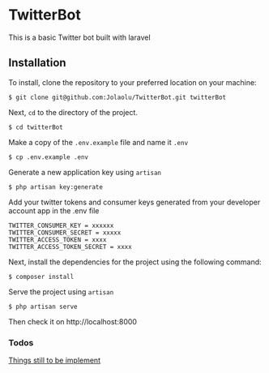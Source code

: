 # TwitterBot

This is a basic Twitter bot built with laravel

## Installation

To install, clone the repository to your preferred location on your machine:

```
$ git clone git@github.com:Jolaolu/TwitterBot.git twitterBot
```

Next, `cd` to the directory of the project.

```
$ cd twitterBot
```


Make a copy of the `.env.example` file and name it `.env`

```
$ cp .env.example .env
```

Generate a new application key using `artisan`

```
$ php artisan key:generate
```

Add your twitter tokens and consumer keys generated from your developer account app in the .env file

```
TWITTER_CONSUMER_KEY = xxxxxx
TWITTER_CONSUMER_SECRET = xxxxx
TWITTER_ACCESS_TOKEN = xxxx
TWITTER_ACCESS_TOKEN_SECRET = xxxx
```

Next, install the dependencies for the project using the following command:

```
$ composer install

```

Serve the project using `artisan`

```
$ php artisan serve
```

Then check it on http://localhost:8000

### Todos

[Things still to be implement](Todo.md)
